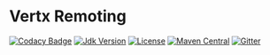 # Vertx Remoting

[![Codacy Badge](https://api.codacy.com/project/badge/Grade/bc80abd17a444f0ba0d94ec807e07843)](https://app.codacy.com/manual/zhouhailin/vertx-remoting-all?utm_source=github.com&utm_medium=referral&utm_content=zhouhailin/vertx-remoting-all&utm_campaign=Badge_Grade_Settings)
[![Jdk Version](https://img.shields.io/badge/JDK-1.8-green.svg)](https://img.shields.io/badge/JDK-1.8-green.svg)
[![License](https://img.shields.io/badge/license-Apache%202-4EB1BA.svg)](https://www.apache.org/licenses/LICENSE-2.0.html)
[![Maven Central](https://maven-badges.herokuapp.com/maven-central/link.thingscloud/vertx-remoting-all/badge.svg)](https://maven-badges.herokuapp.com/maven-central/link.thingscloud/vertx-remoting-all/)
[![Gitter](https://badges.gitter.im/vertx-remoting-all/community.svg)](https://gitter.im/vertx-remoting-all/community?utm_source=badge&utm_medium=badge&utm_campaign=pr-badge)
